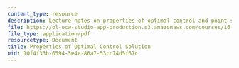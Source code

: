 ```yaml
---
content_type: resource
description: Lecture notes on properties of optimal control and point state constraints.
file: https://ol-ocw-studio-app-production.s3.amazonaws.com/courses/16-323-principles-of-optimal-control-spring-2008/10f4f33b65945e4e86a753cc74d5f67c_lec8.pdf
file_type: application/pdf
resourcetype: Document
title: Properties of Optimal Control Solution
uid: 10f4f33b-6594-5e4e-86a7-53cc74d5f67c
---
```

